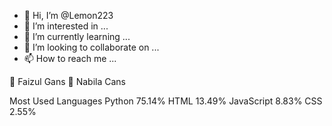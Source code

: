- 👋 Hi, I’m @Lemon223
- 👀 I’m interested in ...
- 🌱 I’m currently learning ...
- 💞️ I’m looking to collaborate on ...
- 📫 How to reach me ...

<!---
Lemon223/Lemon223 is a ✨ special ✨ repository because its `README.md` (this file) appears on your GitHub profile.
You can click the Preview link to take a look at your changes.
--->

🎀 Faizul Gans
🎀 Nabila Cans


Most Used Languages
Python 75.14%
HTML 13.49%
JavaScript 8.83%
CSS 2.55%
